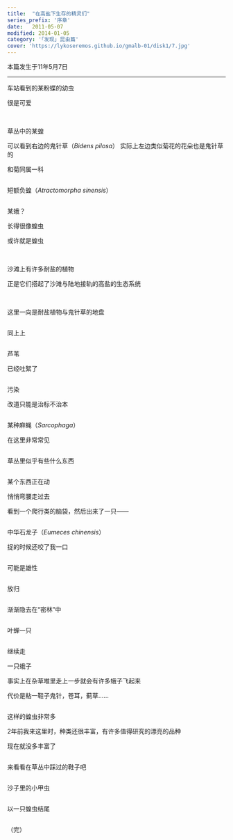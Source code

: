 ```yaml
---
title:  "在高盐下生存的精灵们"
series_prefix: '序章'
date:   2011-05-07
modified: 2014-01-05
category: '｢发现｣ 昆虫篇'
cover: 'https://lykoseremos.github.io/gmalb-01/disk1/7.jpg'
---
```

本篇发生于11年5月7日

---

车站看到的某粉蝶的幼虫

很是可爱

<img class='disc' data-src='https://lykoseremos.github.io/gmalb-01/disk1/1.jpg'>
<img class='disc' data-src='https://lykoseremos.github.io/gmalb-01/disk1/2.jpg'>

草丛中的某蝗

可以看到右边的鬼针草（<i>Bidens pilosa</i>） 实际上左边类似菊花的花朵也是鬼针草的

和菊同属一科

<img class='disc' data-src='https://lykoseremos.github.io/gmalb-01/disk1/3.jpg'>

短额负蝗（<i>Atractomorpha sinensis</i>）

<img class='disc' data-src='https://lykoseremos.github.io/gmalb-01/disk1/4.jpg'>

某蛾？

长得很像蝗虫

或许就是蝗虫

<img class='disc' data-src='https://lykoseremos.github.io/gmalb-01/disk1/5.jpg'>

<img class='disc' data-src='https://lykoseremos.github.io/gmalb-01/disk1/9.jpg'>

沙滩上有许多耐盐的植物

正是它们搭起了沙滩与陆地接轨的高盐的生态系统

<img class='disc' data-src='https://lykoseremos.github.io/gmalb-01/disk1/6.jpg'>

<img class='disc' data-src='https://lykoseremos.github.io/gmalb-01/disk1/11.jpg'>

这里一向是耐盐植物与鬼针草的地盘

<img class='disc' data-src='https://lykoseremos.github.io/gmalb-01/disk1/7.jpg'>

同上上

<img class='disc' data-src='https://lykoseremos.github.io/gmalb-01/disk1/8.jpg'>

芦苇

已经吐絮了

<img class='disc' data-src='https://lykoseremos.github.io/gmalb-01/disk1/10.jpg'>

污染

改道只能是治标不治本

<img class='disc' data-src='https://lykoseremos.github.io/gmalb-01/disk1/12.jpg'>

某种麻蝇（<i>Sarcophaga</i>）

在这里非常常见

<img class='disc' data-src='https://lykoseremos.github.io/gmalb-01/disk1/13.jpg'>

草丛里似乎有些什么东西

<img class='disc' data-src='https://lykoseremos.github.io/gmalb-01/disk1/14.jpg'>

某个东西正在动

悄悄弯腰走过去

看到一个爬行类的脑袋，然后出来了一只——

<img class='disc' data-src='https://lykoseremos.github.io/gmalb-01/disk1/15.jpg'>

中华石龙子（<i>Eumeces chinensis</i>）

捉的时候还咬了我一口

<img class='disc' data-src='https://lykoseremos.github.io/gmalb-01/disk1/16.jpg'>

可能是雄性

<img class='disc' data-src='https://lykoseremos.github.io/gmalb-01/disk1/17.jpg'>

放归

<img class='disc' data-src='https://lykoseremos.github.io/gmalb-01/disk1/18.jpg'>

渐渐隐去在“密林”中

<img class='disc' data-src='https://lykoseremos.github.io/gmalb-01/disk1/19.jpg'>

叶蝉一只

<img class='disc' data-src='https://lykoseremos.github.io/gmalb-01/disk1/20.jpg'>

继续走

一只蛾子

事实上在杂草堆里走上一步就会有许多蛾子飞起来

代价是粘一鞋子鬼针，苍耳，蓟草……

<img class='disc' data-src='https://lykoseremos.github.io/gmalb-01/disk1/21.jpg'>

这样的蝗虫非常多

2年前我来这里时，种类还很丰富，有许多值得研究的漂亮的品种

现在就没多丰富了

<img class='disc' data-src='https://lykoseremos.github.io/gmalb-01/disk1/22.jpg'>

来看看在草丛中踩过的鞋子吧

<img class='disc' data-src='https://lykoseremos.github.io/gmalb-01/disk1/23.jpg'>

沙子里的小甲虫

<img class='disc' data-src='https://lykoseremos.github.io/gmalb-01/disk1/24.jpg'>

以一只蝗虫结尾

<img class='disc' data-src='https://lykoseremos.github.io/gmalb-01/disk1/25.jpg'>

（完）
